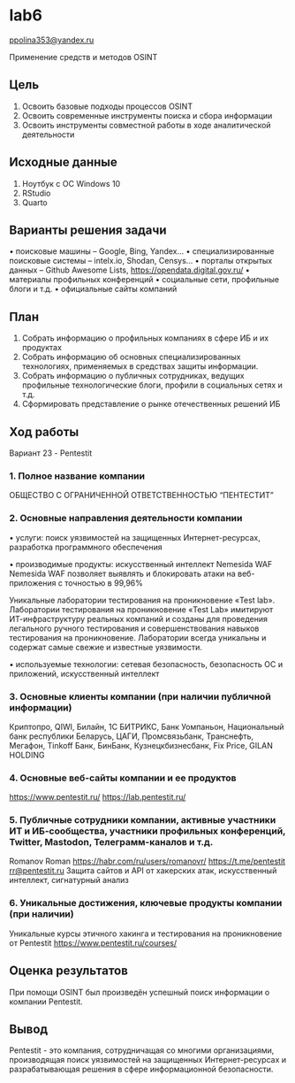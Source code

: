 lab6
================
ppolina353@yandex.ru

Применение средств и методов OSINT

## Цель

1.  Освоить базовые подходы процессов OSINT
2.  Освоить современные инструменты поиска и сбора информации
3.  Освоить инструменты совместной работы в ходе аналитической
    деятельности

## Исходные данные

1.  Ноутбук с ОС Windows 10
2.  RStudio
3.  Quarto

## Варианты решения задачи

• поисковые машины – Google, Bing, Yandex… • специализированные
поисковые системы – intelx.io, Shodan, Censys… • порталы открытых данных
– Github Awesome Lists, https://opendata.digital.gov.ru/ • материалы
профильных конференций • социальные сети, профильные блоги и т.д. •
официальные сайты компаний

## План

1.  Собрать информацию о профильных компаниях в сфере ИБ и их продуктах
2.  Собрать информацию об основных специализированных технологиях,
    применяемых в средствах защиты информации.
3.  Собрать информацию о публичных сотрудниках, ведущих профильные
    технологические блоги, профили в социальных сетях и т.д.
4.  Сформировать представление о рынке отечественных решений ИБ

## Ход работы

Вариант 23 - Pentestit

### 1. Полное название компании

ОБЩЕСТВО С ОГРАНИЧЕННОЙ ОТВЕТСТВЕННОСТЬЮ “ПЕНТЕСТИТ”

### 2. Основные направления деятельности компании

• услуги: поиск уязвимостей на защищенных Интернет-ресурсах, разработка
программного обеспечения

• производимые продукты: искусственный интеллект Nemesida WAF Nemesida
WAF позволяет выявлять и блокировать атаки на веб-приложения с точностью
в 99,96%

Уникальные лаборатории тестирования на проникновение «Test lab».
Лаборатории тестирования на проникновение «Test Lab» имитируют
ИТ-инфраструктуру реальных компаний и созданы для проведения легального
ручного тестирования и совершенствования навыков тестирования на
проникновение. Лаборатории всегда уникальны и содержат самые свежие и
известные уязвимости.

• используемые технологии: сетевая безопасность, безопасность ОС и
приложений, искусственный интеллект

### 3. Основные клиенты компании (при наличии публичной информации)

Криптопро, QIWI, Билайн, 1С БИТРИКС, Банк Уомпаньон, Национальный банк
республики Беларусь, ЦАГИ, Промсвязьбанк, Транснефть, Мегафон, Tinkoff
Банк, БинБанк, Кузнецкбизнесбанк, Fix Price, GILAN HOLDING

### 4. Основные веб-сайты компании и ее продуктов

https://www.pentestit.ru/ https://lab.pentestit.ru/

### 5. Публичные сотрудники компании, активные участники ИТ и ИБ-сообщества, участники профильных конференций, Twitter, Mastodon, Телеграмм-каналов и т.д.

Romanov Roman https://habr.com/ru/users/romanovr/ https://t.me/pentestit
rr@pentestit.ru Защита сайтов и API от хакерских атак, искусственный
интеллект, сигнатурный анализ

### 6. Уникальные достижения, ключевые продукты компании (при наличии)

Уникальные курсы этичного хакинга и тестирования на проникновение от
Pentestit https://www.pentestit.ru/courses/

## Оценка результатов

При помощи OSINT был произведён успешный поиск информации о компании
Pentestit.

## Вывод

Pentestit - это компания, сотрудничащая со многими организациями,
производящая поиск уязвимостей на защищенных Интернет-ресурсах и
разрабатывающая решения в сфере информационной безопасности.
